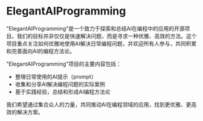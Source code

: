 # ElegantAIProgramming
"ElegantAIProgramming"是一个致力于探索和总结AI在编程中的应用的开源项目。我们的目标并非仅仅是快速解决问题，而是寻求一种优雅、高效的方法。这个项目重点关注如何优雅地使用AI解决日常编程问题，并欢迎所有人参与，共同积累和完善面向AI的编程方法论。

"ElegantAIProgramming"项目的主要内容包括：

- 整理日常使用的AI提示（prompt）
- 收集和分享AI解决编程问题的实际案例
- 基于实践经验，总结和形成AI编程方法论
  
我们希望通过集合众人的力量，共同推动AI在编程领域的应用，找到更优雅、更高效的解决方案。
